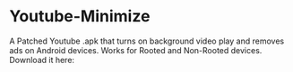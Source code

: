 # Youtube-Minimize
A Patched Youtube .apk that turns on background video play and removes ads on Android devices. Works for Rooted and Non-Rooted devices. 
Download it here: 
